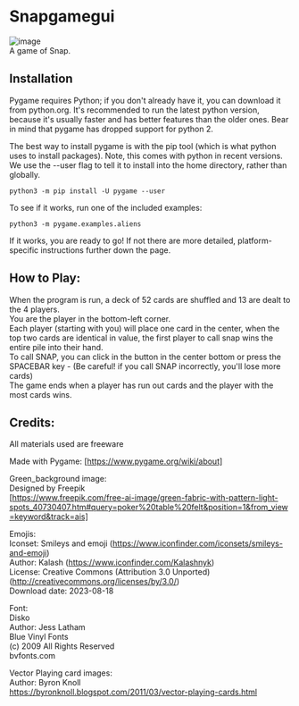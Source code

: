 # Snapgamegui

![image](https://github.com/rockyyy1/Snapgamegui/assets/124854700/4e40c38c-e27e-49ca-850c-385b40a9022f)  
A game of Snap.

## Installation
Pygame requires Python; if you don't already have it, you can download it from python.org. It's recommended to run the latest python version, because it's usually faster and has better features than the older ones. Bear in mind that pygame has dropped support for python 2.

The best way to install pygame is with the pip tool (which is what python uses to install packages). Note, this comes with python in recent versions. We use the --user flag to tell it to install into the home directory, rather than globally.
```
python3 -m pip install -U pygame --user
```
To see if it works, run one of the included examples:
```
python3 -m pygame.examples.aliens
```
If it works, you are ready to go! If not there are more detailed, platform-specific instructions further down the page.


## How to Play:  
When the program is run, a deck of 52 cards are shuffled and 13 are dealt to the 4 players.  
You are the player in the bottom-left corner.  
Each player (starting with you) will place one card in the center, when the top two cards are identical in value, the first player to call snap wins the entire pile into their hand.  
To call SNAP, you can click in the button in the center bottom or press the SPACEBAR key - (Be careful! if you call SNAP incorrectly, you'll lose more cards)  
The game ends when a player has run out cards and the player with the most cards wins.  



## Credits:  
All materials used are freeware

Made with Pygame:
[https://www.pygame.org/wiki/about]

Green_background image:  
Designed by Freepik  
[https://www.freepik.com/free-ai-image/green-fabric-with-pattern-light-spots_40730407.htm#query=poker%20table%20felt&position=1&from_view=keyword&track=ais]  

Emojis:  
Iconset: Smileys and emoji (https://www.iconfinder.com/iconsets/smileys-and-emoji)  
Author: Kalash (https://www.iconfinder.com/Kalashnyk)  
License: Creative Commons (Attribution 3.0 Unported) (http://creativecommons.org/licenses/by/3.0/)  
Download date: 2023-08-18  

Font:  
Disko  
Author: Jess Latham  
Blue Vinyl Fonts   
(c) 2009 All Rights Reserved  
bvfonts.com  

Vector Playing card images:  
Author: Byron Knoll  
https://byronknoll.blogspot.com/2011/03/vector-playing-cards.html  
